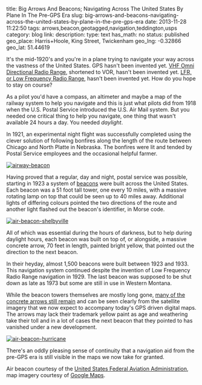 title: Big Arrows And Beacons; Navigating Across The United States By Plane In The Pre-GPS Era
slug: big-arrows-and-beacons-navigating-across-the-united-states-by-plane-in-the-pre-gps-era
date: 2013-11-28 11:22:50
tags: arrows,beacon,geotagged,navigation,teddington,usps
category: blog
link: 
description: 
type: text
has_math: no
status: published
geo_place: Harris+Hoole, King Street, Twickenham
geo_lng: -0.32866
geo_lat: 51.44619

It's the mid-1920's and you're in a plane trying to navigate your way across the vastness of the United States. GPS hasn't been invented yet. <a href="https://en.wikipedia.org/wiki/VHF_omnidirectional_range" target="_blank">VHF Omni Directional Radio Range</a>, shortened to VOR, hasn't been invented yet. <a href="https://en.wikipedia.org/wiki/Low_Frequency_Radio_Range" target="_blank">LFR, or Low Frequency Radio Range</a>, hasn't been invented yet. How do you hope to stay on course?

As a pilot you'd have a compass, an altimeter and maybe a map of the railway system to help you navigate and this is just what pilots did from 1918 when the U.S. Postal Service introduced the U.S. Air Mail system. But you needed one critical thing to help you navigate, one thing that wasn't available 24 hours a day. You needed *daylight*.

In 1921, an experimental night flight was successfully completed using the clever solution of following bonfires along the length of the route between Chicago and North Platte in Nebraska. The bonfires were lit and tended by Postal Service employees and the occasional helpful farmer.

<!-- TEASER_END -->

[![airway-beacon](/wp-content/uploads/2013/11/airway-beacon.jpg)](/wp-content/uploads/2013/11/airway-beacon.jpg "/wp-content/uploads/2013/11/airway-beacon.jpg")

Having proved that a regular, day and night, postal service was possible, starting in 1923 a system of [beacons](https://en.wikipedia.org/wiki/Airway_beacon "https://en.wikipedia.org/wiki/Airway_beacon") were built across the United States. Each beacon was a 51 foot tall tower, one every 10 miles, with a massive rotating lamp on top that could be seen up to 40 miles away. Additional lights of differing colours pointed the two directions of the route and another light flashed out the beacon's identifier, in Morse code.

[![air-beacon-shelbyville](/wp-content/uploads/2013/11/air-beacon-shelbyville.png)](https://maps.google.com/maps?q=39.576757,+-85.799653&hl=en&ll=39.576755,-85.799655&spn=0.003419,0.004866&sll=39.577045,-85.800133&sspn=0.00171,0.002433&t=h&z=18 "https://maps.google.com/maps?q=39.576757,+-85.799653&hl=en&ll=39.576755,-85.799655&spn=0.003419,0.004866&sll=39.577045,-85.800133&sspn=0.00171,0.002433&t=h&z=18")

All of which was essential during the hours of darkness, but to help during daylight hours, each beacon was built on top of, or alongside, a massive concrete arrow, 70 feet in length, painted bright yellow, that pointed out the direction to the next beacon.

In their heyday, almost 1,500 beacons were built between 1923 and 1933. This navigation system continued despite the invention of Low Frequency Radio Range navigation in 1929. The last beacon was supposed to be shut down as late as 1973 but some are still in use in Western Montana.

While the beacon towers themselves are mostly long gone, [many of the concrete arrows still remain](https://maps.google.com/maps/ms?msid=213732418950957933334.0004e1e9dedbfbfa2281f&msa=0 "https://maps.google.com/maps/ms?msid=213732418950957933334.0004e1e9dedbfbfa2281f&msa=0") and can be seen clearly from the satellite imagery that we now expect to accompany today's GPS driven digital maps. The arrows may lack their trademark yellow paint as age and weathering take their toll and in a lot of cases the next beacon that they pointed to has vanished under a new development.

[![air-beacon-hurricane](/wp-content/uploads/2013/11/air-beacon-hurricane.png)](https://maps.google.com/maps?q=37.180587,+-113.400434&hl=en&ll=37.180512,-113.400348&spn=0.000884,0.001216&sll=37.0625,-95.677068&sspn=56.768363,79.716797&t=h&z=20 "https://maps.google.com/maps?q=37.180587,+-113.400434&hl=en&ll=37.180512,-113.400348&spn=0.000884,0.001216&sll=37.0625,-95.677068&sspn=56.768363,79.716797&t=h&z=20")

There's an oddly pleasing sense of continuity that a navigation aid from the pre-GPS era is still visible in the maps we now take for granted.



Air beacon courtesy of the [United States Federal Aviation Administration](https://www.faa.gov/ "https://www.faa.gov/"), map imagery courtesy of [Google Maps](https://maps.google.com "https://maps.google.com").


